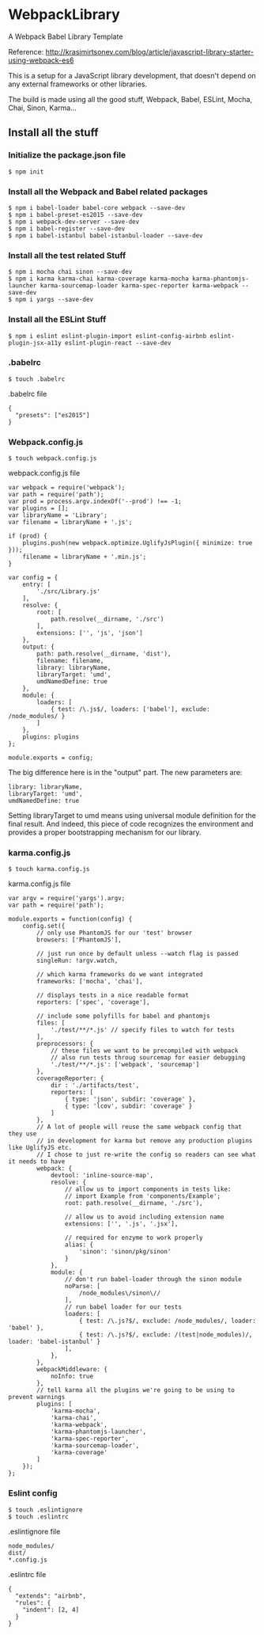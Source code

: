 # WebpackLibrary

A Webpack Babel Library Template

Reference: http://krasimirtsonev.com/blog/article/javascript-library-starter-using-webpack-es6

This is a setup for a JavaScript library development, that doesn't depend on any external
frameworks or other libraries.

The build is made using all the good stuff, Webpack, Babel, ESLint, Mocha, Chai, Sinon, Karma...

## Install all the stuff

### Initialize the package.json file

```
$ npm init
```

### Install all the Webpack and Babel related packages

```
$ npm i babel-loader babel-core webpack --save-dev
$ npm i babel-preset-es2015 --save-dev
$ npm i webpack-dev-server --save-dev
$ npm i babel-register --save-dev
$ npm i babel-istanbul babel-istanbul-loader --save-dev
```

### Install all the test related Stuff

```
$ npm i mocha chai sinon --save-dev
$ npm i karma karma-chai karma-coverage karma-mocha karma-phantomjs-launcher karma-sourcemap-loader karma-spec-reporter karma-webpack --save-dev
$ npm i yargs --save-dev
```

### Install all the ESLint Stuff

```
$ npm i eslint eslint-plugin-import eslint-config-airbnb eslint-plugin-jsx-a11y eslint-plugin-react --save-dev
```

### .babelrc

```
$ touch .babelrc
```

.babelrc file
```
{
  "presets": ["es2015"]
}
```

### Webpack.config.js

```
$ touch webpack.config.js
```

webpack.config.js file
```
var webpack = require('webpack');
var path = require('path');
var prod = process.argv.indexOf('--prod') !== -1;
var plugins = [];
var libraryName = 'Library';
var filename = libraryName + '.js';

if (prod) {
    plugins.push(new webpack.optimize.UglifyJsPlugin({ minimize: true }));
    filename = libraryName + '.min.js';
}

var config = {
    entry: [
        './src/Library.js'
    ],
    resolve: {
        root: [
            path.resolve(__dirname, './src')
        ],
        extensions: ['', 'js', 'json']
    },
    output: {
        path: path.resolve(__dirname, 'dist'),
        filename: filename,
        library: libraryName,
        libraryTarget: 'umd',
        umdNamedDefine: true
    },
    module: {
        loaders: [
            { test: /\.js$/, loaders: ['babel'], exclude: /node_modules/ }
        ]
    },
    plugins: plugins
};

module.exports = config;
```

The big difference here is in the "output" part. The new parameters are:

```
library: libraryName,
libraryTarget: 'umd',
umdNamedDefine: true
```

Setting libraryTarget to umd means using universal module definition for the final 
result. And indeed, this piece of code recognizes the environment and provides a 
proper bootstrapping mechanism for our library.

### karma.config.js

```
$ touch karma.config.js
```

karma.config.js file

```
var argv = require('yargs').argv;
var path = require('path');

module.exports = function(config) {
    config.set({
        // only use PhantomJS for our 'test' browser
        browsers: ['PhantomJS'],

        // just run once by default unless --watch flag is passed
        singleRun: !argv.watch,

        // which karma frameworks do we want integrated
        frameworks: ['mocha', 'chai'],

        // displays tests in a nice readable format
        reporters: ['spec', 'coverage'],

        // include some polyfills for babel and phantomjs
        files: [
            './test/**/*.js' // specify files to watch for tests
        ],
        preprocessors: {
            // these files we want to be precompiled with webpack
            // also run tests throug sourcemap for easier debugging
            './test/**/*.js': ['webpack', 'sourcemap']
        },
        coverageReporter: {
            dir : './artifacts/test',
            reporters: [
                { type: 'json', subdir: 'coverage' },
                { type: 'lcov', subdir: 'coverage' }
            ]
        },
        // A lot of people will reuse the same webpack config that they use
        // in development for karma but remove any production plugins like UglifyJS etc.
        // I chose to just re-write the config so readers can see what it needs to have
        webpack: {
            devtool: 'inline-source-map',
            resolve: {
                // allow us to import components in tests like:
                // import Example from 'components/Example';
                root: path.resolve(__dirname, './src'),

                // allow us to avoid including extension name
                extensions: ['', '.js', '.jsx'],

                // required for enzyme to work properly
                alias: {
                    'sinon': 'sinon/pkg/sinon'
                }
            },
            module: {
                // don't run babel-loader through the sinon module
                noParse: [
                    /node_modules\/sinon\//
                ],
                // run babel loader for our tests
                loaders: [
                    { test: /\.js?$/, exclude: /node_modules/, loader: 'babel' },
                    { test: /\.js?$/, exclude: /(test|node_modules)/, loader: 'babel-istanbul' }
                ],
            },
        },
        webpackMiddleware: {
            noInfo: true
        },
        // tell karma all the plugins we're going to be using to prevent warnings
        plugins: [
            'karma-mocha',
            'karma-chai',
            'karma-webpack',
            'karma-phantomjs-launcher',
            'karma-spec-reporter',
            'karma-sourcemap-loader',
            'karma-coverage'
        ]
    });
};
```

### Eslint config

```
$ touch .eslintignore
$ touch .eslintrc
```

.eslintignore file

```
node_modules/
dist/
*.config.js
```

.eslintrc file

```
{
  "extends": "airbnb",
  "rules": {
    "indent": [2, 4]
  }
}
```
